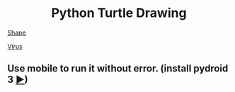 <h1 align=center>Python Turtle Drawing </h1>

[Shape](shape.py)

[Virus](virus.py)

## Use mobile to run it without error. (install pydroid 3 [►](https://play.google.com/store/apps/details?id=ru.iiec.pydroid3))
